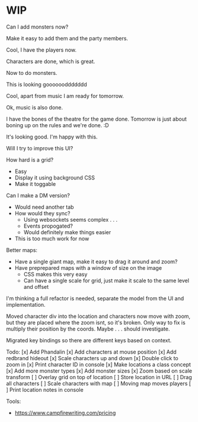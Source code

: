 # WIP

Can I add monsters now?

Make it easy to add them and the party members.

Cool, I have the players now.

Characters are done, which is great.

Now to do monsters.

This is looking gooooooddddddd

Cool, apart from music I am ready for tomorrow.

Ok, music is also done.

I have the bones of the theatre for the game done. Tomorrow is just about boning up on the rules and we're done. :D

It's looking good. I'm happy with this.

Will I try to improve this UI?

How hard is a grid?
- Easy
- Display it using background CSS
- Make it toggable

Can I make a DM version?
- Would need another tab
- How would they sync?
    - Using websockets seems complex . . .
    - Events propogated?
    - Would definitely make things easier
- This is too much work for now

Better maps:
- Have a single giant map, make it easy to drag it around and zoom?
- Have preprepared maps with a window of size on the image
    - CSS makes this very easy
    - Can have a single scale for grid, just make it scale to the same level and offset

I'm thinking a full refactor is needed, separate the model from the UI and implementation.

Moved character div into the location and characters now move with zoom, but they are placed where the zoom isnt, so it's broken. Only way to fix is multiply their position by the coords. Maybe . . . should investigate.

Migrated key bindings so there are different keys based on context.

Todo:
[x] Add Phandalin
[x] Add characters at mouse position
[x] Add redbrand hideout
[x] Scale characters up and down
[x] Double click to zoom in
[x] Print character ID in console
[x] Make locations a class concept
[x] Add more monster types
[x] Add monster sizes
[x] Zoom based on scale transform
[ ] Overlay grid on top of location
[ ] Store location in URL
[ ] Drag all characters
[ ] Scale characters with map
[ ] Moving map moves players
[ ] Print location notes in console

Tools:
- https://www.campfirewriting.com/pricing
